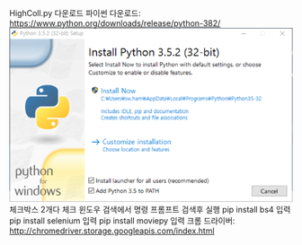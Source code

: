 HighColl.py 다운로드
파이썬 다운로드: https://www.python.org/downloads/release/python-382/
![다운로드](./img.png)
체크박스 2개다 체크 
윈도우 검색에서 명령 프롬프트 검색후 실행
pip install bs4 입력
pip install selenium 입력
pip install moviepy 입력
크롬 드라이버: http://chromedriver.storage.googleapis.com/index.html
